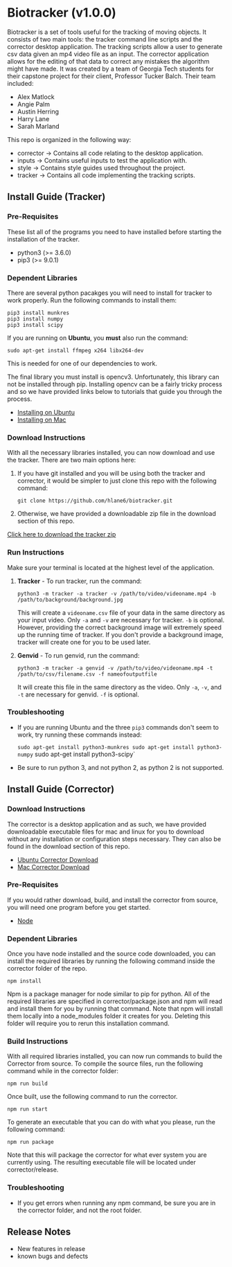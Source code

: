Biotracker (v1.0.0)
===================

Biotracker is a set of tools useful for the tracking of moving objects. It
consists of two main tools: the tracker command line scripts and the corrector
desktop application. The tracking scripts allow a user to generate csv data
given an mp4 video file as an input. The corrector application allows for the
editing of that data to correct any mistakes the algorithm might have made.
It was created by a team of Georgia Tech students for their capstone project
for their client, Professor Tucker Balch. Their team included:

+ Alex Matlock
+ Angie Palm
+ Austin Herring
+ Harry Lane
+ Sarah Marland

This repo is organized in the following way:

+ corrector -> Contains all code relating to the desktop application.
+ inputs -> Contains useful inputs to test the application with.
+ style -> Contains style guides used throughout the project.
+ tracker -> Contains all code implementing the tracking scripts.

Install Guide (Tracker)
-----------------------

### Pre-Requisites

These list all of the programs you need to have installed before starting the
installation of the tracker.

+ python3 (>= 3.6.0)
+ pip3 (>= 9.0.1)

### Dependent Libraries

There are several python pacakges you will need to install for tracker to
work properly. Run the following commands to install them:

    pip3 install munkres
    pip3 install numpy
    pip3 install scipy

If you are running on **Ubuntu**, you **must** also run the command:

	sudo apt-get install ffmpeg x264 libx264-dev

This is needed for one of our dependencies to work.

The final library you must install is opencv3. Unfortunately, this library can
not be installed through pip. Installing opencv can be a fairly tricky process
and so we have provided links below to tutorials that guide you through the process.

+ [Installing on Ubuntu](http://www.pyimagesearch.com/2016/10/24/ubuntu-16-04-how-to-install-opencv/)
+ [Installing on Mac](http://www.pyimagesearch.com/2016/12/19/install-opencv-3-on-macos-with-homebrew-the-easy-way/)

### Download Instructions

With all the necessary libraries installed, you can now download and use the
tracker. There are two main options here:

1. If you have git installed and you will be using both the tracker and corrector,
it would be simpler to just clone this repo with the following command:

    `git clone https://github.com/hlane6/biotracker.git`

2. Otherwise, we have provided a downloadable zip file in the download section
of this repo.

[Click here to download the tracker zip](https://github.com/hlane6/biotracker/blob/delivery_docs/downloads/tracker.zip?raw=true)

### Run Instructions

Make sure your terminal is located at the highest level of the application.

1. **Tracker** - To run tracker, run the command:

	`python3 -m tracker -a tracker -v /path/to/video/videoname.mp4 -b /path/to/background/background.jpg`

	This will create a `videoname.csv` file of your data in the same
    directory as your input video. Only `-a` and `-v` are necessary for
    tracker. `-b` is optional. However, providing the correct background 
    image will extremely speed up the running time of tracker. If you
    don't provide a background image, tracker will create one for you
    to be used later.

2. **Genvid** - To run genvid, run the command:

	`python3 -m tracker -a genvid -v /path/to/video/videoname.mp4 -t /path/to/csv/filename.csv -f nameofoutputfile`

	It will create this file in the same directory as the video. Only 
    `-a`, `-v`, and `-t` are necessary for genvid. `-f` is optional.

### Troubleshooting

+ If you are running Ubuntu and the three `pip3` commands don't seem to work, try running these commands instead:

	`sudo apt-get install python3-munkres
	sudo apt-get install python3-numpy`
	sudo apt-get install python3-scipy`

+ Be sure to run python 3, and not python 2, as python 2 is not supported.

Install Guide (Corrector)
-------------------------

### Download Instructions

The corrector is a desktop application and as such, we have provided downloadable
executable files for mac and linux for you to download without any installation or
configuration steps necessary. They can also be found in the download section of
this repo.

+ [Ubuntu Corrector Download]()
+ [Mac Corrector Download](https://github.com/hlane6/biotracker/blob/delivery_docs/downloads/mac/Corrector-1.0.0.dmg?raw=true)

### Pre-Requisites

If you would rather download, build, and install the corrector from source, you
will need one program before you get started.

+ [Node](https://nodejs.org/en/)

### Dependent Libraries

Once you have node installed and the source code downloaded, you can install
the required libraries by running the following command inside the corrector
folder of the repo.

    npm install

Npm is a package manager for node similar to pip for python. All of the required
libraries are specified in corrector/package.json and npm will read and install
them for you by running that command. Note that npm will install them locally into
a node_modules folder it creates for you. Deleting this folder will require you to
rerun this installation command.

### Build Instructions

With all required libraries installed, you can now run commands to build the
Corrector from source. To compile the source files, run the following command
while in the corrector folder:

    npm run build

Once built, use the following command to run the corrector.

    npm run start

To generate an executable that you can do with what you please, run the following
command:

    npm run package

Note that this will package the corrector for what ever system you are currently
using. The resulting executable file will be located under corrector/release.

### Troubleshooting

+ If you get errors when running any npm command, be sure you are in the
corrector folder, and not the root folder. 

Release Notes
-------------

+ New features in release
+ known bugs and defects
